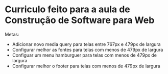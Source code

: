 # Curriculo feito para a aula de Construção de Software para Web

Metas:
* Adicionar novo media query para telas entre 767px e 479px de largura
* Configurar melhor as fontes para telas com menos de 479px de largura
* Configuar um menu hamburguer para telas com menos de 479px de largura
* Configurar melhor o footer para telas com menos de 479px de largura
